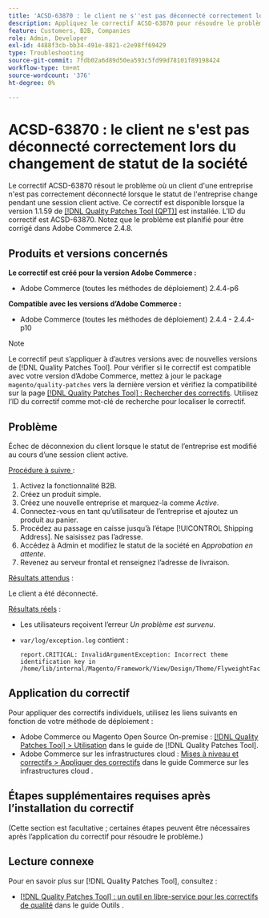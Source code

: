 ```yaml
---
title: 'ACSD-63870 : le client ne s''est pas déconnecté correctement lors du changement de statut de la société'
description: Appliquez le correctif ACSD-63870 pour résoudre le problème d’Adobe Commerce en raison duquel un client d’une société n’est pas correctement déconnecté lorsque le statut de la société change au cours d’une session client active.
feature: Customers, B2B, Companies
role: Admin, Developer
exl-id: 4488f3cb-bb34-491e-8821-c2e98ff69429
type: Troubleshooting
source-git-commit: 7fdb02a6d89d50ea593c5fd99d78101f89198424
workflow-type: tm+mt
source-wordcount: '376'
ht-degree: 0%

---
```


# ACSD-63870 : le client ne s&#39;est pas déconnecté correctement lors du changement de statut de la société

Le correctif ACSD-63870 résout le problème où un client d&#39;une entreprise n&#39;est pas correctement déconnecté lorsque le statut de l&#39;entreprise change pendant une session client active. Ce correctif est disponible lorsque la version 1.1.59 de [[!DNL Quality Patches Tool (QPT)]](/help/tools/quality-patches-tool/quality-patches-tool-to-self-serve-quality-patches.md) est installée. L’ID du correctif est ACSD-63870. Notez que le problème est planifié pour être corrigé dans Adobe Commerce 2.4.8.

## Produits et versions concernés

**Le correctif est créé pour la version Adobe Commerce :**

* Adobe Commerce (toutes les méthodes de déploiement) 2.4.4-p6

**Compatible avec les versions d’Adobe Commerce :**

* Adobe Commerce (toutes les méthodes de déploiement) 2.4.4 - 2.4.4-p10

>[!NOTE]
>
>Le correctif peut s’appliquer à d’autres versions avec de nouvelles versions de [!DNL Quality Patches Tool]. Pour vérifier si le correctif est compatible avec votre version d’Adobe Commerce, mettez à jour le package `magento/quality-patches` vers la dernière version et vérifiez la compatibilité sur la page [[!DNL Quality Patches Tool] : Rechercher des correctifs](https://experienceleague.adobe.com/tools/commerce-quality-patches/index.html). Utilisez l’ID du correctif comme mot-clé de recherche pour localiser le correctif.

## Problème

Échec de déconnexion du client lorsque le statut de l’entreprise est modifié au cours d’une session client active.

<u>Procédure à suivre </u> :

1. Activez la fonctionnalité B2B.
1. Créez un produit simple.
1. Créez une nouvelle entreprise et marquez-la comme *Active*.
1. Connectez-vous en tant qu’utilisateur de l’entreprise et ajoutez un produit au panier.
1. Procédez au passage en caisse jusqu’à l’étape [!UICONTROL Shipping Address]. Ne saisissez pas l’adresse.
1. Accédez à Admin et modifiez le statut de la société en *Approbation en attente*.
1. Revenez au serveur frontal et renseignez l’adresse de livraison.

<u>Résultats attendus</u> :

Le client a été déconnecté.

<u>Résultats réels</u> :

* Les utilisateurs reçoivent l’erreur *Un problème est survenu*.
* `var/log/exception.log` contient :

  ```
  report.CRITICAL: InvalidArgumentException: Incorrect theme identification key in /home/lib/internal/Magento/Framework/View/Design/Theme/FlyweightFactory.php:60
  ```


## Application du correctif

Pour appliquer des correctifs individuels, utilisez les liens suivants en fonction de votre méthode de déploiement :

* Adobe Commerce ou Magento Open Source On-premise : [[!DNL Quality Patches Tool] > Utilisation](/help/tools/quality-patches-tool/usage.md) dans le guide de [!DNL Quality Patches Tool].
* Adobe Commerce sur les infrastructures cloud : [Mises à niveau et correctifs > Appliquer des correctifs](https://experienceleague.adobe.com/docs/commerce-cloud-service/user-guide/develop/upgrade/apply-patches.html) dans le guide Commerce sur les infrastructures cloud .

## Étapes supplémentaires requises après l’installation du correctif

(Cette section est facultative ; certaines étapes peuvent être nécessaires après l’application du correctif pour résoudre le problème.) 

## Lecture connexe

Pour en savoir plus sur [!DNL Quality Patches Tool], consultez :

* [[!DNL Quality Patches Tool] : un outil en libre-service pour les correctifs de qualité](/help/tools/quality-patches-tool/quality-patches-tool-to-self-serve-quality-patches.md) dans le guide Outils .
